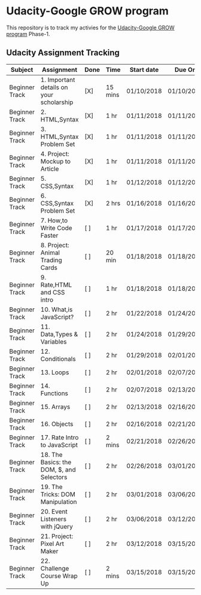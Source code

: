 # Udacity-Google GROW program

This repository is to track my activies for the [Udacity-Google GROW program](https://www.udacity.com/grow-with-google) Phase-1. 

## Udacity Assignment Tracking

| Subject        | Assignment                                | Done   | Time    | Start date  | Due On     |
|----------------|-------------------------------------------|--------|---------|-------------|------------|
| Beginner Track |  1. Important details on your scholarship |  [X]   | 15 mins | 01/10/2018  | 01/10/2018 |
| Beginner Track |  2. HTML,Syntax                           |  [X]   | 1 hr    | 01/11/2018  | 01/11/2018 |
| Beginner Track |  3. HTML,Syntax Problem Set               |  [X]   | 1 hr    | 01/11/2018  | 01/11/2018 |
| Beginner Track |  4. Project: Mockup to Article            |  [X]   | 1 hr    | 01/11/2018  | 01/11/2018 |
| Beginner Track |  5. CSS,Syntax                            |  [X]   | 1 hr    | 01/12/2018  | 01/12/2018 |
| Beginner Track |  6. CSS,Syntax Problem Set                |  [X]   | 2 hrs   | 01/16/2018  | 01/16/2018 |
| Beginner Track |  7. How,to Write Code Faster              |  [ ]   | 1 hr    | 01/17/2018  | 01/17/2018 |
| Beginner Track |  8. Project: Animal Trading Cards         |  [ ]   | 20 min  | 01/18/2018  | 01/18/2018 |
| Beginner Track |  9. Rate,HTML and CSS intro               |  [ ]   | 1 hr    | 01/18/2018  | 01/18/2018 |
| Beginner Track | 10. What,is JavaScript?                   |  [ ]   | 2 hr    | 01/22/2018  | 01/24/2018 |
| Beginner Track | 11. Data,Types & Variables                |  [ ]   | 2 hr    | 01/24/2018  | 01/29/2018 |
| Beginner Track | 12. Conditionals                          |  [ ]   | 2 hr    | 01/29/2018  | 02/01/2018 |
| Beginner Track | 13. Loops                                 |  [ ]   | 2 hr    | 02/01/2018  | 02/07/2018 |
| Beginner Track | 14. Functions                             |  [ ]   | 2 hr    | 02/07/2018  | 02/13/2018 |
| Beginner Track | 15. Arrays                                |  [ ]   | 2 hr    | 02/13/2018  | 02/16/2018 |
| Beginner Track | 16. Objects                               |  [ ]   | 2 hr    | 02/16/2018  | 02/21/2018 |
| Beginner Track | 17. Rate Intro to JavaScript              |  [ ]   | 2 mins  | 02/21/2018  | 02/26/2018 |
| Beginner Track | 18. The Basics: the DOM, $, and Selectors |  [ ]   | 2 hr    | 02/26/2018  | 03/01/2018 |
| Beginner Track | 19. The Tricks: DOM Manipulation          |  [ ]   | 2 hr    | 03/01/2018  | 03/06/2018 |
| Beginner Track | 20. Event Listeners with jQuery           |  [ ]   | 2 hr    | 03/06/2018  | 03/12/2018 |
| Beginner Track | 21. Project: Pixel Art Maker              |  [ ]   | 2 hr    | 03/12/2018  | 03/15/2018 |
| Beginner Track | 22. Challenge Course Wrap Up              |  [ ]   | 2 mins  | 03/15/2018  | 03/15/2018 |